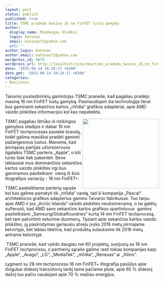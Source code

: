 ```yaml
---
layout: post
status: publish
published: true
title: TSMC pradeda masinę 16 nm FinFET lustų gamybą
author:
  display_name: Mindaugas Klumbis
  login: Katonas
  email: katonasf1@yahoo.com
  url: ''
author_login: Katonas
author_email: katonasf1@yahoo.com
wordpress_id: 8879
wordpress_url: http://localhost/site/new/tsmc_pradeda_masine_16_nm_finfet_lustu_gamyba/
date: '2015-08-14 10:28:17 +0300'
date_gmt: '2015-08-14 10:28:17 +0300'
categories:
- Naujienos
---
```

<p>
	Taivanio puslaidininkių gamintojas TSMC prane&scaron;ė, kad pagaliau pradėjo masinę 16 nm FinFET lustų gamybą. Pasinaudojant &scaron;ia technologija tikrai bus gaminami sekančios kartos &bdquo;nVidia&ldquo; grafikos adapteriai, apie AMD vaizdo plok&scaron;tes informacijos kol kas nepateikta.</p>
<p>
	<img alt="" src="http://technews.lt/userfiles/tsmc 16 nm finfet.PNG" style="width: 250px; height: 228px; float: right;" />TSMC pagaliau i&scaron;trūko i&scaron; rizikingos gamybos stadijos ir dabar 16 nm FinFET techprocesas pasiekė brandą, todėl galima masi&scaron;kai pradėti gaminti pažangesnius lustus. Manoma, kad pirmąsias partijas užsirezervuos ilgalaikis TSMC parteris &bdquo;Apple&ldquo;, o kiti turės &scaron;iek tiek pakentėti. Bene labiausiai mus dominančios sekančios kartos vaizdo plok&scaron;tės irgi bus gaminamos pasitelkiant &nbsp;vieną i&scaron; &scaron;ios litografijos variacijų - 16 nm FinFET+.</p>
<p>
	TSMC paskelbtame parterių sąra&scaron;e kol kas galime pamatyti tik &bdquo;nVidia&ldquo; vardą, tad &scaron;i kompanija &bdquo;Pascal&ldquo; architektūros grafikos adapterius gamins Taivanio fabrikuose. Tuo tarpu apie AMD ir jos &bdquo;Arctic Islands&ldquo; vaizdo plok&scaron;tes neužsimenama, o tai galėtų sufleruoti, kad AMD savo sekančios kartos grafikos spartintuvus &nbsp;gamins pasitelkdami &bdquo;Samsung/Globalfoundries&ldquo; kurtą 14 nm FinFET techprocesą, bet tam patvirtinti neturime duomenų. Tęsiant apie sekančios kartos vaizdo plok&scaron;tes, jų pasirodymas geriausiu atveju įvyks 2016 metų pirmajame ketvirtyje, bet labiau tikėtina, kad produktų sulauksime tik 2016 metų antrame ketvirtyje.</p>
<p>
	&nbsp;TSMC prane&scaron;ė, kad vykdo daugiau nei 60 projektų, susijusių su 16 nm FinFET techprocesu, o partnerių sąra&scaron;e galime rasti tokias kompanijas kaip: &bdquo;Apple&ldquo;, &bdquo;Avago&ldquo;, &bdquo;LG&ldquo;, &bdquo;MediaTek&ldquo;, &bdquo;nVidia&ldquo;, &bdquo;Renesas&ldquo; ar &bdquo;Xilinx&ldquo;.</p>
<p>
	Lyginant su 28 nm techprocesu 16 nm FinFET+ litografija pasiūlys apie dvigubai didesnį tranzistorių tankį tame pačiame plote, apie 65 % didesnį dažnį tuo pačiu naudojant apie 70 % mažiau energijos.</p>
